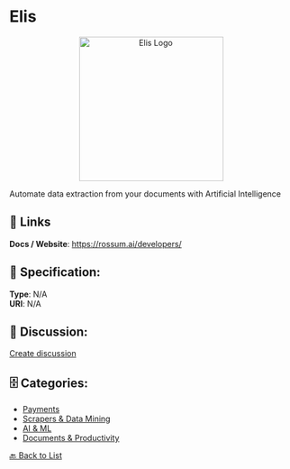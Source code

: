 # Elis
<p align="center">
    <img width="256" src="https://raw.githubusercontent.com/apis-list/apis-list/main/apis/elis/logo_256x256.png" alt="Elis Logo"/>
</p>

Automate data extraction from your documents with Artificial Intelligence

##  🔗 Links
**Docs / Website**: https://rossum.ai/developers/

## 🧬 Specification:
**Type**: N/A  
**URI**: N/A

## 💬 Discussion:
[Create discussion](https://github.com/apis-list/apis-list/discussions/new)

## 🗄️ Categories:
- [Payments](https://github.com/apis-list/apis-list#payments)
- [Scrapers & Data Mining](https://github.com/apis-list/apis-list#scrapers--data-mining)
- [AI & ML](https://github.com/apis-list/apis-list#ai--ml)
- [Documents & Productivity](https://github.com/apis-list/apis-list#documents--productivity)




[🔙 Back to List](https://github.com/apis-list/apis-list)
